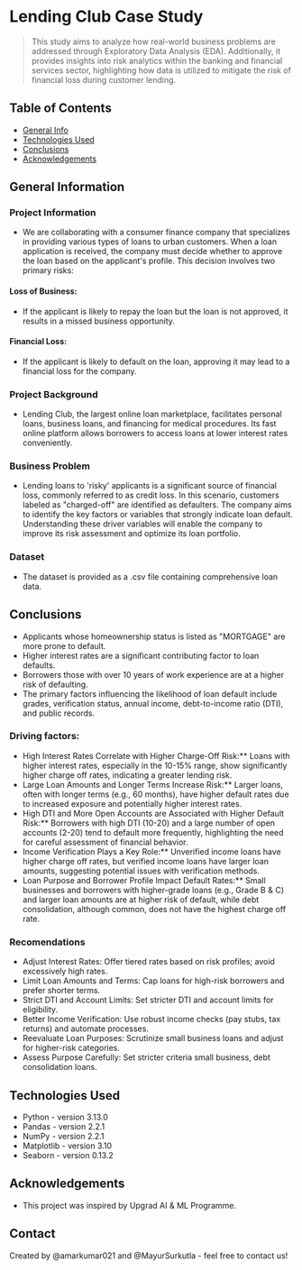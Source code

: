 # Lending Club Case Study
> This study aims to analyze how real-world business problems are addressed through Exploratory Data Analysis (EDA). Additionally, it provides insights into risk analytics within the banking and financial services sector, highlighting how data is utilized to mitigate the risk of financial loss during customer lending.


## Table of Contents
* [General Info](#general-information)
* [Technologies Used](#technologies-used)
* [Conclusions](#conclusions)
* [Acknowledgements](#acknowledgements)

<!-- You can include any other section that is pertinent to your problem -->

## General Information
### Project Information
- We are collaborating with a consumer finance company that specializes in providing various types of loans to urban customers. When a loan application is received, the company must decide whether to approve the loan based on the applicant's profile. This decision involves two primary risks:

#### Loss of Business: 
- If the applicant is likely to repay the loan but the loan is not approved, it results in a missed business opportunity.
#### Financial Loss: 
- If the applicant is likely to default on the loan, approving it may lead to a financial loss for the company.
### Project Background
- Lending Club, the largest online loan marketplace, facilitates personal loans, business loans, and financing for medical procedures. Its fast online platform allows borrowers to access loans at lower interest rates conveniently.
### Business Problem
- Lending loans to 'risky' applicants is a significant source of financial loss, commonly referred to as credit loss. In this scenario, customers labeled as "charged-off" are identified as defaulters. The company aims to identify the key factors or variables that strongly indicate loan default. Understanding these driver variables will enable the company to improve its risk assessment and optimize its loan portfolio.
### Dataset
- The dataset is provided as a .csv file containing comprehensive loan data.

<!-- You don't have to answer all the questions - just the ones relevant to your project. -->

## Conclusions
- Applicants whose homeownership status is listed as "MORTGAGE" are more prone to default.
- Higher interest rates are a significant contributing factor to loan defaults.
- Borrowers those with over 10 years of work experience are at a higher risk of defaulting.
- The primary factors influencing the likelihood of loan default include grades, verification status, annual income, debt-to-income ratio (DTI), and public records.
  

### Driving factors:
- High Interest Rates Correlate with Higher Charge-Off Risk:** Loans with higher interest rates, especially in the 10-15% range, show significantly higher charge off rates, indicating a greater lending risk.
- Large Loan Amounts and Longer Terms Increase Risk:** Larger loans, often with longer terms (e.g., 60 months), have higher default rates due to increased exposure and potentially higher interest rates.
- High DTI and More Open Accounts are Associated with Higher Default Risk:** Borrowers with high DTI (10-20) and a large number of open accounts (2-20) tend to default more frequently, highlighting the need for careful assessment of financial behavior.
- Income Verification Plays a Key Role:** Unverified income loans have higher charge off rates, but verified income loans have larger loan amounts, suggesting potential issues with verification methods.
- Loan Purpose and Borrower Profile Impact Default Rates:** Small businesses and borrowers with higher-grade loans (e.g., Grade B & C) and larger loan amounts are at higher risk of default, while debt consolidation, although common, does not have the highest charge off rate.

### Recomendations
-  Adjust Interest Rates: Offer tiered rates based on risk profiles; avoid excessively high rates.
- Limit Loan Amounts and Terms: Cap loans for high-risk borrowers and prefer shorter terms.
- Strict DTI and Account Limits: Set stricter DTI and account limits for eligibility.
- Better Income Verification: Use robust income checks (pay stubs, tax returns) and automate processes.
- Reevaluate Loan Purposes: Scrutinize small business loans and adjust for higher-risk categories.
- Assess Purpose Carefully: Set stricter criteria small business, debt consolidation loans.


<!-- You don't have to answer all the questions - just the ones relevant to your project. -->


## Technologies Used
- Python - version 3.13.0
- Pandas - version 2.2.1
- NumPy - version 2.2.1
- Matplotlib - version 3.10
- Seaborn - version 0.13.2

<!-- As the libraries versions keep on changing, it is recommended to mention the version of library used in this project -->

## Acknowledgements
- This project was inspired by Upgrad AI & ML Programme.


## Contact
Created by @amarkumar021 and @MayurSurkutla - feel free to contact us!


<!-- Optional -->
<!-- ## License -->
<!-- This project is open source and available under the [... License](). -->

<!-- You don't have to include all sections - just the one's relevant to your project -->
